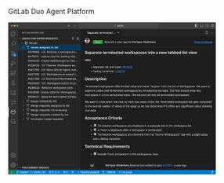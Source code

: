 <figure align="center">
    <p align="left">GitLab Duo Agent Platform</p>
    <img src="5_workflow_issues.png" alt="At the bottom of VS Code, in the status bar, open the GitLab Duo Agent Platform panel. In the primary sidebar, select an issue assigned to you, and the issue's details are shown in the editor." />
</figure>
